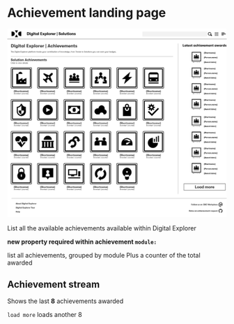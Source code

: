 # Achievement landing page

![profile_2018.png](achievementstream.png)


List all the available achievements available within Digital Explorer

**new property required within achievement `module:`**

list all achievements, grouped by module
Plus a counter of the total awarded


## Achievement stream

Shows the last **8** achievements awarded


`load more` loads another 8

